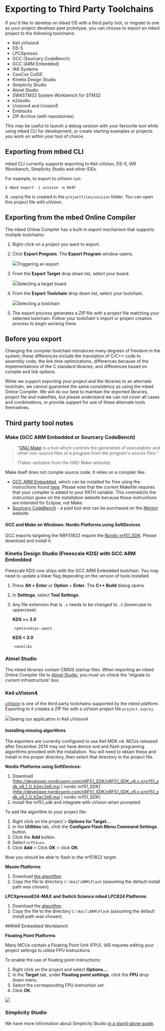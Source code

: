 # Exporting to Third Party Toolchains


If you'd like to develop on mbed OS with a third party tool, or migrate to one as your project develops past prototype, you can choose to export an mbed project to the following toolchains:

* Keil uVision4
* DS-5
* LPCXpresso
* GCC (Sourcery CodeBench)
* GCC (ARM Embedded)
* IAR Systems
* CooCox CoIDE
* Kinetis Design Studio
* Simplicity Studio
* Atmel Studio
* SW4STM32 System Workbench for STM32
* e2studio
* Uvision4 and Uvision5
* Emblocks
* ZIP Archive (with repositories)

This may be useful to launch a debug session with your favourite tool while using mbed CLI for development, or create starting examples or projects you work on within your tool of choice. 

## Exporting from mbed CLI

mbed CLI currently supports exporting to Keil uVision, DS-5, IAR Workbench, Simplicity Studio and other IDEs.

For example, to export to uVision run:

	$ mbed export -i uvision -m K64F

A .uvproj file is created in the ``projectfiles/uvision`` folder. You can open this project file with uVision.


## Exporting from the mbed Online Compiler

The mbed Online Compiler has a built-in export mechanism that supports multiple toolchains:

1. Right-click on a project you want to export.

1. Click **Export Program.** The **Export Program** window opens.

	<span class="images">![](Images/export_menu.png)<span>Triggering an export</span></span>

1. From the **Export Target** drop down list, select your board.

	<span class="images">![](Images/select_target.png)<span>Selecting a target board</span></span>

1. From the **Export Toolchain** drop down list, select your toolchain.

	<span class="images">![](Images/select_toolchain.png)<span>Selecting a toolchain</span></span>

1. The export process generates a ZIP file with a project file matching your selected toolchain. Follow your toolchain's import or project creation process to begin working there.

## Before you export

Changing the compiler toolchain introduces many degrees of freedom in the system; these differences include the translation of C/C++ code to assembly code, the link time optimizations, differences because of the implementations of the C standard libraries, and differences based on compile and link options.

While we support exporting your project and the libraries to an alternate toolchain, we cannot guarantee the same consistency as using the mbed Online Compiler. We will do our best to maintain the exported libraries, project file and makefiles, but please understand we can not cover all cases and combinations, or provide support for use of these alternate tools themselves.

## Third party tool notes

### Make (GCC ARM Embedded or Sourcery CodeBench)

> "[GNU Make](http://www.gnu.org/software/make/) is a tool which controls the generation of executables and other non-source files of a program from the program's source files."
> 
>(Taken verbatim from the GNU Make website).

Make itself does not compile source code. It relies on a compiler like:

* [GCC ARM Embedded](https://launchpad.net/gcc-arm-embedded), which can be installed for free using the instructions found [here](http://gnuarmeclipse.livius.net/blog/toolchain-install/). Please note that the current Makefile requires that your compiler is added to your PATH variable. This contradicts the instruction given on the installation website because those instructions are intended for Eclipse, not Make.
* [Sourcery CodeBench](http://www.mentor.com/embedded-software/sourcery-tools/sourcery-codebench/overview/) - a paid tool and can be purchased on the [Mentor](http://www.mentor.com/) website.

#### GCC and Make on Windows: Nordic Platforms using SoftDevices
	
GCC exports targeting the NRF51822 require the [Nordic nrf51_SDK](http://developer.nordicsemi.com/nRF51_SDK/nRF51_SDK_v6.x.x/nrf51_sdk_v6_1_0_b2ec2e6.msi). Please download and install it.

### Kinetis Design Studio (Freescale KDS) with GCC ARM Embedded

Freescale KDS now ships with the GCC ARM Embedded toolchain. You may need to update a linker flag depending on the version of tools installed. 

1. Press **Alt + Enter** or **Option** + **Enter**. The **C++ Build** dialog opens.
1. In **Settings**, select **Tool Settings**.
1. Any file extension that is ``.s`` needs to be changed to ``.S`` (lowercase to uppercase):
	
	__KDS >= 3.0__

	``-specs=nosys.specs``

	__KDS < 3.0__

	``-nanolibc``

### Atmel Studio

The mbed libraries contain CMSIS startup files. When importing an mbed Online Compiler file to [Atmel Studio](http://www.atmel.com/Microsite/atmel-studio/), you must un-check the 'migrate to current infrastructure' box.

### Keil uVision4

[uVision](http://www.keil.com/uvision|) is one of the third party toolchains supported by the mbed platform. Exporting to it creates a ZIP file with a uVision project file ``project.uvproj``.

<span class="images">![](Images/uVision.png)<span>Seeing our application in Keil uVision4</span></span>

#### Installing missing algorithms

The exporters are currently configured to use Keil MDK v4. MCUs released after December 2014 may not have device svd and flash programing algorithms provided with the installation. You will need to obtain these and install in the proper directory, then select that directory in the project file.

__Nordic Platforms using SoftDevices:__

1. Download [http://developer.nordicsemi.com/nRF51_SDK/nRF51_SDK_v6.x.x/nrf51_sdk_v6_1_0_b2ec2e6.msi | nordic nrf51_SDK](http://developer.nordicsemi.com/nRF51_SDK/nRF51_SDK_v6.x.x/nrf51_sdk_v6_1_0_b2ec2e6.msi | nordic nrf51_SDK).
1. Install the nrf51_sdk and integrate with uVision when prompted.

To add the algorithm to your project file:
	
1. Right click on the project > **Options for Target...**
1. In the **Utilities** tab, click the **Configure Flash Menu Command Settings** button.
1. Click the **Add** button.
1. Select ``nrf51xxx``.
1. Click **Add** > Click **OK** > click **OK**. 

Now you should be able to flash to the nrf51822 target.

__Maxim Platforms__

1. Download [the algorithm](https://developer.mbed.org/media/uploads/sam_grove/max32600.flm).
1. Copy the file to directory ``C:\Keil\ARM\Flash`` (assuming the default install path was chosen).

__LPCXpresso824-MAX and Switch Science mbed LPC824 Platforms__

1. Download the [algorithm](https://developer.mbed.org/media/uploads/MACRUM/lpc8xx_32.flm).
1. Copy the file to the directory ``C:\Keil\ARM\Flash`` (assuming the default install path was chosen).

###IAR Embedded Workbench

__Floating Point Platforms__

Many MCUs contain a Floating Point Unit (FPU). IAR requires editing your project settings to utilize FPU instructions. 

To enable the use of floating point instructions:

1. Right click on the project and select **Options...**.
1. In the **Target** tab, under **Floating point settings**, click the **FPU** drop down menu.
1. Select the corresponding FPU instruction set.
1. Click **OK**.

<span class="images">![](Images/fpu_iar.png)</span>

### Simplicity Studio

We have more information about Simplicity Studio [in a stand-alone guide](https://docs.mbed.com/docs/third-party-integrations/en/latest/Simp_Stu/simp_stu/).
